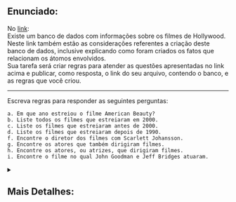 ## Enunciado:

No [link](https://swish.swi-prolog.org/p/Cinema_PUC_2022-1.pl):  
Existe um banco de dados com informações sobre os filmes de Hollywood. Neste link também estão as considerações referentes a criação deste banco de dados, inclusive explicando como foram criados os fatos que relacionam os átomos envolvidos.  
Sua tarefa será criar regras para atender as questões apresentadas no link acima e publicar, como resposta, o link do seu arquivo, contendo o banco, e as regras que você criou.
******
Escreva regras para responder as seguintes perguntas:  

    a. Em que ano estreiou o filme American Beauty?
    b. Liste todos os filmes que estreiaram em 2000.
    c. Liste os filmes que estreiaram antes de 2000.
    d. Liste os filmes que estreiaram depois de 1990.
    f. Encontre o diretor dos filmes com Scarlett Johansson.
    g. Encontre os atores que também dirigiram filmes.
    h. Encontre os atores, ou atrizes, que dirigiram filmes.
    i. Encontre o filme no qual John Goodman e Jeff Bridges atuaram.
    
<details><summary><h2>Mais Detalhes:</h2></summary>
  
Como este banco de dados foi montado:  
```PROLOG
    filme(M, Y) -> filme M estreiou no ano Y 
    diretor(M, D) -> filme M dirigido pelo diretor D 
    ator(M, A, R) -> ator A interpretou o papel de R no filme M 
    atriz(M, A, R) -> atriz A interpretou o papel de R no filme M 
```

 Usando discontiguos, podemos determinar a ordem em que os predicados irão aparecer no banco de dados.  
 Neste caso, a ordem foi escolhida para ser adequada ao arquivo txt que continha estas informações.  
```PROLOG
:- discontiguous
        filme/2,
        diretor/2,
        ator/3,
        atriz/3.
```
 Você vai precisar usar a variável anônima _ veja o exemplo a seguir:  
 ```PROLOG
 atriz(M, scarlett_johansson, _), diretor(M, D).
 ```
 Rode este querie e veja se funciona.   
 Todas as variáveis anônimas, são diferentes entre si e como tal são tratadas de forma diferente.  
 Maria ama joao, joao ama paula, se queremos saber se paulo quer saber quem o ama podemos  
 usar uma variável comum, mas para saber se alguém o ama podemos usar uma variável anônima  
 ```PROLOG
 ama(maria,joao).
 ama(joao,paula).
 ama(cachorro,bife).
 ama(jose,maria).
 ```
 tente: 
 ```PROLOG 
 ama(X,joao).
 ```
